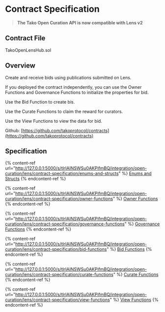 # Contract Specification

> **The Tako Open Curation API is now compatible with Lens v2**

## Contract File

TakoOpenLensHub.sol

## Overview

Create and receive bids using publications submitted on Lens.

If you deployed the contract independently, you can use the Owner Functions and Governance Functions to initialize the properties for bid.

Use the Bid Function to create bis.

Use the Curate Functions to claim the reward for curators.

Use the View Functions to view the data for bid.

Github: [https://github.com/takoprotocol/contracts](https://github.com/takoprotocol/contracts)

## Specification

{% content-ref url="http://127.0.0.1:5000/s/tlrIAINSWSu0AKPifmBQ/integration/open-curation/lens/contract-specification/enums-and-structs" %}
[Enums and Structs](http://127.0.0.1:5000/s/tlrIAINSWSu0AKPifmBQ/integration/open-curation/lens/contract-specification/enums-and-structs)
{% endcontent-ref %}

{% content-ref url="http://127.0.0.1:5000/s/tlrIAINSWSu0AKPifmBQ/integration/open-curation/lens/contract-specification/owner-functions" %}
[Owner Functions](http://127.0.0.1:5000/s/tlrIAINSWSu0AKPifmBQ/integration/open-curation/lens/contract-specification/owner-functions)
{% endcontent-ref %}

{% content-ref url="http://127.0.0.1:5000/s/tlrIAINSWSu0AKPifmBQ/integration/open-curation/lens/contract-specification/governance-functions" %}
[Governance Functions](http://127.0.0.1:5000/s/tlrIAINSWSu0AKPifmBQ/integration/open-curation/lens/contract-specification/governance-functions)
{% endcontent-ref %}

{% content-ref url="http://127.0.0.1:5000/s/tlrIAINSWSu0AKPifmBQ/integration/open-curation/lens/contract-specification/bid-functions" %}
[Bid Functions](http://127.0.0.1:5000/s/tlrIAINSWSu0AKPifmBQ/integration/open-curation/lens/contract-specification/bid-functions)
{% endcontent-ref %}

{% content-ref url="http://127.0.0.1:5000/s/tlrIAINSWSu0AKPifmBQ/integration/open-curation/lens/contract-specification/curate-functions" %}
[Curate Functions](http://127.0.0.1:5000/s/tlrIAINSWSu0AKPifmBQ/integration/open-curation/lens/contract-specification/curate-functions)
{% endcontent-ref %}

{% content-ref url="http://127.0.0.1:5000/s/tlrIAINSWSu0AKPifmBQ/integration/open-curation/lens/contract-specification/view-functions" %}
[View Functions](http://127.0.0.1:5000/s/tlrIAINSWSu0AKPifmBQ/integration/open-curation/lens/contract-specification/view-functions)
{% endcontent-ref %}
